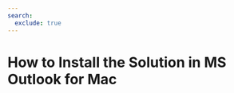```yaml
---
search:
  exclude: true
---
```


# How to Install the Solution in MS Outlook for Mac

<script>
document.location.href="../How-to-Install-the-Solution-in-MS-Outlook-for-Mac/";
</script>